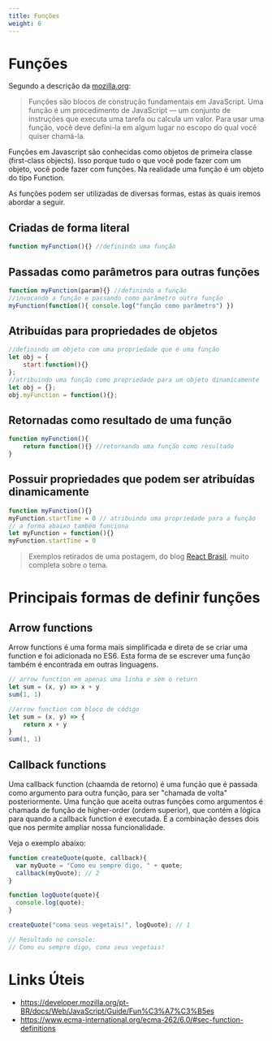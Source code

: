 ```yaml
---
title: Funções
weight: 6
---
```


# Funções
Segundo a descrição da [mozilla.org](https://www.mozilla.org/pt-BR/):

> Funções são blocos de construção fundamentais em JavaScript. Uma função é um procedimento de JavaScript — um conjunto de instruções que executa uma tarefa ou calcula um valor. Para usar uma função, você deve defini-la em algum lugar no escopo do qual você quiser chamá-la.

Funções em Javascript são conhecidas como objetos de primeira classe (first-class objects). Isso porque tudo o que você pode fazer com um objeto, você pode fazer com funções. Na realidade uma função é um objeto do tipo Function.

As funções podem ser utilizadas de diversas formas, estas às quais iremos abordar a seguir.

## Criadas de forma literal

```javascript
function myFunction(){} //definindo uma função
```

## Passadas como parâmetros para outras funções

```javascript
function myFunction(param){} //definindo a função
//invocando a função e passando como parâmetro outra função
myFunction(function(){ console.log("função como parâmetro") })
```

## Atribuídas para propriedades de objetos

```javascript
//definindo um objeto com uma propriedade que é uma função
let obj = {
    start:function(){}
};
//atribuindo uma função como propriedade para um objeto dinamicamente
let obj = {};
obj.myFunction = function(){};
```

## Retornadas como resultado de uma função

```javascript
function myFunction(){
    return function(){} //retornando uma função como resultado
}
```

## Possuir propriedades que podem ser atribuídas dinamicamente

```javascript
function myFunction(){}
myFunction.startTime = 0 // atribuindo uma propriedade para a função
// a forma abaixo também funciona
let myFunction = function(){}
myFunction.startTime = 0
```

> Exemplos retirados de uma postagem, do blog [React Brasil](https://medium.com/reactbrasil/como-o-javascript-funciona-entendendo-as-fun%C3%A7%C3%B5es-e-suas-formas-de-uso-eb387c7fa138), muito completa sobre o tema.

# Principais formas de definir funções

## Arrow functions
Arrow functions é uma forma mais simplificada e direta de se criar uma function e foi adicionada no ES6. Esta forma de se escrever uma função também é encontrada em outras linguagens.

```javascript
// arrow function em apenas uma linha e sem o return
let sum = (x, y) => x + y
sum(1, 1)

//arrow function com bloco de código
let sum = (x, y) => {
    return x + y
}
sum(1, 1)
```

## Callback functions

Uma callback function (chaamda de retorno) é uma função que é passada como argumento para outra função, para ser "chamada de volta" posteriormente. Uma função que aceita outras funções como argumentos é chamada de função de higher-order (ordem superior), que contém a lógica para quando a callback function é executada. É a combinação desses dois que nos permite ampliar nossa funcionalidade.

Veja o exemplo abaixo:

```javascript
function createQuote(quote, callback){ 
  var myQuote = "Como eu sempre digo, " + quote;
  callback(myQuote); // 2
}

function logQuote(quote){
  console.log(quote);
}

createQuote("coma seus vegetais!", logQuote); // 1

// Resultado no console: 
// Como eu sempre digo, coma seus vegetais!
```

# Links Úteis

- https://developer.mozilla.org/pt-BR/docs/Web/JavaScript/Guide/Fun%C3%A7%C3%B5es
- https://www.ecma-international.org/ecma-262/6.0/#sec-function-definitions